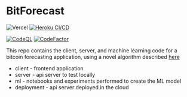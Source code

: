 # BitForecast

![Vercel](https://vercelbadge.vercel.app/api/Ammar-Raneez/BitForecast)
[![Heroku CI/CD](https://github.com/Ammar-Raneez/BitForecast/actions/workflows/main.yaml/badge.svg)](https://github.com/Ammar-Raneez/BitForecast/actions/workflows/main.yaml)

[![CodeQL](https://github.com/Ammar-Raneez/BitForecast/actions/workflows/codeql.yml/badge.svg)](https://github.com/Ammar-Raneez/BitForecast/actions/workflows/codeql.yml)
[![CodeFactor](https://www.codefactor.io/repository/github/ammar-raneez/bitforecast/badge)](https://www.codefactor.io/repository/github/ammar-raneez/bitforecast)

This repo contains the client, server, and machine learning code for a bitcoin forecasting application, using a novel algorithm described [here](https://github.com/Ammar-Raneez/FYP_Algorithm)

* client - frontend application
* server - api server to test locally
* ml - notebooks and experiments performed to create the ML model
* deployment - api server deployed in the cloud
